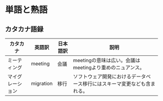 # 単語と熟語

## カタカナ語録

|カタカナ|英語訳|日本語訳|説明|
|-|-|-|-|
|ミーティング|meeting|会議|meetingの意味は広い。会議はmeetingより重めのニュアンス。|
|マイグレーション|migration|移行|ソフトウェア開発におけるデータベース移行にはスキーマ変更なども含まれる。|
